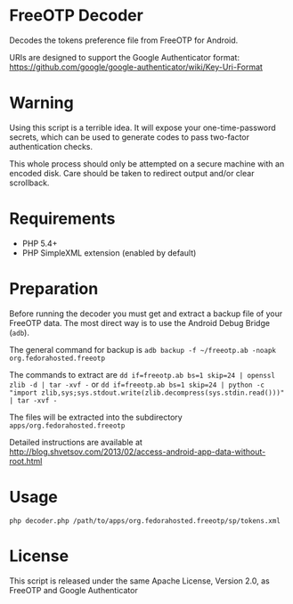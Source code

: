 FreeOTP Decoder
=

Decodes the tokens preference file from FreeOTP for Android.

URIs are designed to support the Google Authenticator format:  
https://github.com/google/google-authenticator/wiki/Key-Uri-Format

Warning
==
Using this script is a terrible idea. It will expose your one-time-password secrets,
which can be used to generate codes to pass two-factor authentication checks.

This whole process should only be attempted on a secure machine with an encoded disk.
Care should be taken to redirect output and/or clear scrollback.

Requirements
==
* PHP 5.4+
* PHP SimpleXML extension (enabled by default)

Preparation
==
Before running the decoder you must get and extract a backup file of your FreeOTP data.
The most direct way is to use the Android Debug Bridge (`adb`).

The general command for backup is `adb backup -f ~/freeotp.ab -noapk org.fedorahosted.freeotp`

The commands to extract are `dd if=freeotp.ab bs=1 skip=24 | openssl zlib -d | tar -xvf -`
or `dd if=freeotp.ab bs=1 skip=24 | python -c "import zlib,sys;sys.stdout.write(zlib.decompress(sys.stdin.read()))" | tar -xvf -`

The files will be extracted into the subdirectory `apps/org.fedorahosted.freeotp`

Detailed instructions are available at http://blog.shvetsov.com/2013/02/access-android-app-data-without-root.html

Usage
==
`php decoder.php /path/to/apps/org.fedorahosted.freeotp/sp/tokens.xml`

License
==
This script is released under the same Apache License, Version 2.0, as FreeOTP and
Google Authenticator
